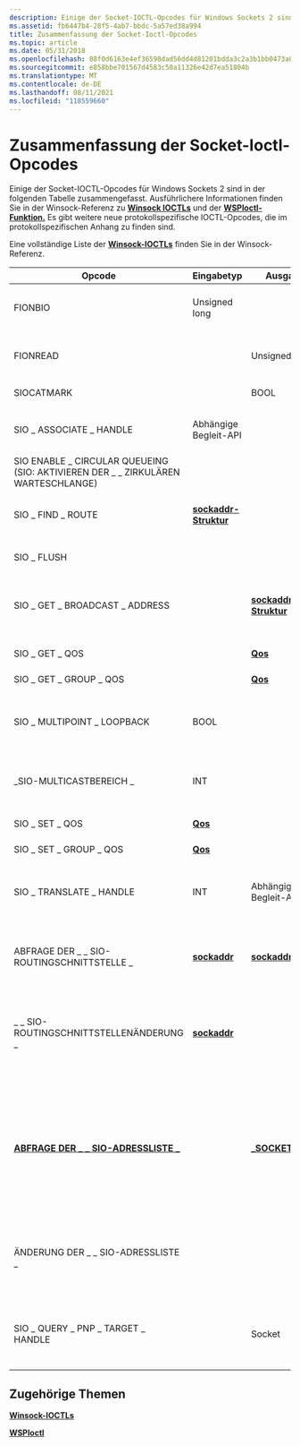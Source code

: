 ```yaml
---
description: Einige der Socket-IOCTL-Opcodes für Windows Sockets 2 sind in der folgenden Tabelle zusammengefasst.
ms.assetid: fb6447b4-28f5-4ab7-bbdc-5a57ed38a994
title: Zusammenfassung der Socket-Ioctl-Opcodes
ms.topic: article
ms.date: 05/31/2018
ms.openlocfilehash: 88f0d6163e4ef36598dad56dd4d81201bdda3c2a3b1bb0473a0ef9ffb4675b2e
ms.sourcegitcommit: e858bbe701567d4583c50a11326e42d7ea51804b
ms.translationtype: MT
ms.contentlocale: de-DE
ms.lasthandoff: 08/11/2021
ms.locfileid: "118559660"
---
```

# <a name="summary-of-socket-ioctl-opcodes"></a>Zusammenfassung der Socket-Ioctl-Opcodes

Einige der Socket-IOCTL-Opcodes für Windows Sockets 2 sind in der folgenden Tabelle zusammengefasst. Ausführlichere Informationen finden Sie in der Winsock-Referenz zu [**Winsock IOCTLs**](winsock-ioctls.md) und der [**WSPIoctl-Funktion.**](/previous-versions/windows/hardware/network/ff566296(v=vs.85)) Es gibt weitere neue protokollspezifische IOCTL-Opcodes, die im protokollspezifischen Anhang zu finden sind.

Eine vollständige Liste der [**Winsock-IOCTLs**](winsock-ioctls.md) finden Sie in der Winsock-Referenz.



| Opcode                                                      | Eingabetyp                               | Ausgabetyp                                 | Bedeutung                                                                                                                                                                                                            |
|-------------------------------------------------------------|------------------------------------------|---------------------------------------------|--------------------------------------------------------------------------------------------------------------------------------------------------------------------------------------------------------------------|
| FIONBIO                                                     | Unsigned long                            | <Not used>                            | Aktiviert oder deaktiviert den Nichtblockierungsmodus für den Socket.                                                                                                                                                                |
| FIONREAD                                                    | <Not used>                         | Unsigned long                               | Bestimmt die Menge der Daten, die atomisch aus dem Socket gelesen werden können.                                                                                                                                         |
| SIOCATMARK                                                  | <Not used>                         | BOOL                                        | Bestimmt, ob alle OOB-Daten gelesen wurden.                                                                                                                                                              |
| SIO \_ ASSOCIATE \_ HANDLE                                      | Abhängige Begleit-API                  | <Not used>                            | Ordnet den Socket dem angegebenen Handle einer Begleitschnittstelle zu.                                                                                                                                          |
| SIO ENABLE \_ CIRCULAR QUEUEING (SIO: AKTIVIEREN DER \_ \_ ZIRKULÄREN WARTESCHLANGE)                             | <Not used>                         | <Not used>                            | Aktiviert kreisförmiges Queuing.                                                                                                                                                                                          |
| SIO \_ FIND \_ ROUTE                                            | [**sockaddr-Struktur**](sockaddr-2.md) | <Not used>                            | Fordert die Route an die angegebene Adresse an, die gefunden werden soll.                                                                                                                                                      |
| SIO \_ FLUSH                                                  | <Not used>                         | <Not used>                            | Verwirft den aktuellen Inhalt der sendenden Warteschlange.                                                                                                                                                                    |
| SIO \_ GET \_ BROADCAST \_ ADDRESS                                | <Not used>                         | [**sockaddr-Struktur**](sockaddr-2.md)    | Ruft die protokollspezifische Broadcastadresse ab, die in [**WSPSendTo verwendet werden soll.**](/previous-versions/windows/desktop/legacy/ms742291(v=vs.85))                                                                                                                  |
| SIO \_ GET \_ QOS                                               | <Not used>                         | [**Qos**](/windows/win32/api/winsock2/ns-winsock2-qos)                          | Ruft die aktuellen Flussspezifikationen für den Socket ab.                                                                                                                                                              |
| SIO \_ GET \_ GROUP \_ QOS                                        | <Not used>                         | [**Qos**](/windows/win32/api/winsock2/ns-winsock2-qos)                          | Reserviert.                                                                                                                                                                                                          |
| SIO \_ MULTIPOINT \_ LOOPBACK                                   | BOOL                                     | <Not used>                            | Steuert, ob daten, die in einer Multipointsitzung gesendet werden, auch vom gleichen Socket auf dem lokalen Host empfangen werden.                                                                                                     |
| \_SIO-MULTICASTBEREICH \_                                       | INT                                      | <Not used>                            | Gibt den Bereich an, über den Multicastübertragungen erfolgen.                                                                                                                                                 |
| SIO \_ SET \_ QOS                                               | [**Qos**](/windows/win32/api/winsock2/ns-winsock2-qos)                       | <Not used>                            | Legt neue Flussspezifikationen für den Socket fest.                                                                                                                                                                |
| SIO \_ SET \_ GROUP \_ QOS                                        | [**Qos**](/windows/win32/api/winsock2/ns-winsock2-qos)                       | <Not used>                            | Reserviert.                                                                                                                                                                                                          |
| SIO \_ TRANSLATE \_ HANDLE                                      | INT                                      | Abhängige Begleit-API                     | Erhält ein entsprechendes Handle für *Sockets,* das im Kontext einer Begleitschnittstelle gültig ist.                                                                                                               |
| ABFRAGE DER \_ \_ SIO-ROUTINGSCHNITTSTELLE \_                              | [**sockaddr**](sockaddr-2.md)           | [**sockaddr**](sockaddr-2.md)              | Erhält die Adresse der lokalen Schnittstelle, die zum Senden an die angegebene Adresse verwendet werden soll.                                                                                                                   |
| \_ \_ SIO-ROUTINGSCHNITTSTELLENÄNDERUNG \_                             | [**sockaddr**](sockaddr-2.md)           | <Not used>                            | Fordert eine Benachrichtigung über Änderungen an Informationen an, die über SIO \_ ROUTING INTERFACE QUERY für die angegebene Adresse gemeldet \_ \_ werden.                                                                                         |
| [**ABFRAGE DER \_ \_ SIO-ADRESSLISTE \_**](/previous-versions/windows/desktop/legacy/dd877219(v=vs.85)) | <Not used>                         | [**\_SOCKETADRESSE**](/windows/desktop/api/Ws2def/ns-ws2def-socket_address) | Erhält eine Liste der lokalen Transportadressen der Protokollfamilie des Sockets, an die die Anwendung gebunden werden kann. Die Liste der Adressen variiert je nach Adressfamilie, und einige Adressen werden aus der Liste ausgeschlossen. |
| ÄNDERUNG DER \_ \_ SIO-ADRESSLISTE \_                                  | <Not used>                         | <Not used>                            | Fordert eine Benachrichtigung über Änderungen an Informationen an, die über SIO \_ ADDRESS LIST QUERY gemeldet \_ \_ werden.                                                                                                                         |
| SIO \_ QUERY \_ PNP \_ TARGET \_ HANDLE                             | <Not used>                         | Socket                                      | Erhält den Socketdeskriptor des nächsten Anbieters in der Kette, von der der aktuelle Socket in Bezug auf PnP abhängt.                                                                                                     |



 

## <a name="related-topics"></a>Zugehörige Themen

<dl> <dt>

[**Winsock-IOCTLs**](winsock-ioctls.md)
</dt> <dt>

[**WSPIoctl**](/previous-versions/windows/hardware/network/ff566296(v=vs.85))
</dt> </dl>

 

 
